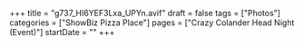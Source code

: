 +++
title = "g737_HI6YEF3Lxa_UPYn.avif"
draft = false
tags = ["Photos"]
categories = ["ShowBiz Pizza Place"]
pages = ["Crazy Colander Head Night (Event)"]
startDate = ""
+++
